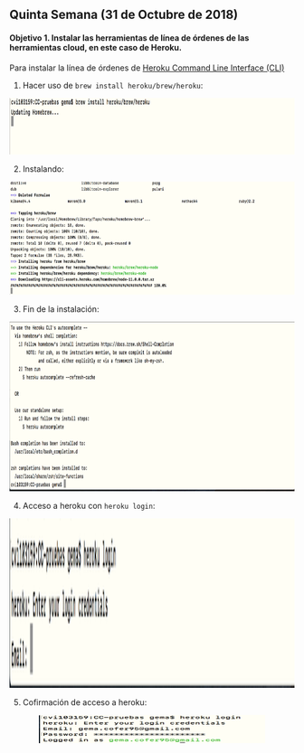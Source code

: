 ## Quinta Semana (31 de Octubre de 2018)

#### Objetivo 1. Instalar las herramientas de línea de órdenes de las herramientas cloud, en este caso de Heroku.

Para instalar la línea de órdenes de [Heroku Command Line Interface (CLI)](https://devcenter.heroku.com/articles/getting-started-with-python#set-up)

1. Hacer uso de `brew install heroku/brew/heroku`:

<p align="center">
  <img width="700" height="100" src="images/heroku2.png">
</p>

2. Instalando:
<p align="center">
  <img width="650" height="200" src="images/heroku3.png">
</p>

3. Fin de la instalación:

<p align="center">
  <img width="700" height="300" src="images/heroku4.png">
</p>

4. Acceso a heroku con `heroku login`:

<p align="center">
  <img width="700" height="300" src="images/heroku5.png">
</p>

5. Cofirmación de acceso a heroku:

<p align="center">
  <img width="400" height="50" src="images/heroku6.png">
</p>
